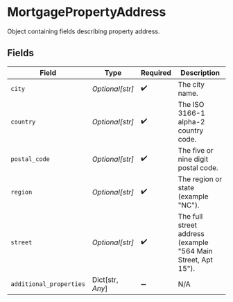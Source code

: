 # MortgagePropertyAddress

Object containing fields describing property address.


## Fields

| Field                                                        | Type                                                         | Required                                                     | Description                                                  |
| ------------------------------------------------------------ | ------------------------------------------------------------ | ------------------------------------------------------------ | ------------------------------------------------------------ |
| `city`                                                       | *Optional[str]*                                              | :heavy_check_mark:                                           | The city name.                                               |
| `country`                                                    | *Optional[str]*                                              | :heavy_check_mark:                                           | The ISO 3166-1 alpha-2 country code.                         |
| `postal_code`                                                | *Optional[str]*                                              | :heavy_check_mark:                                           | The five or nine digit postal code.                          |
| `region`                                                     | *Optional[str]*                                              | :heavy_check_mark:                                           | The region or state (example "NC").                          |
| `street`                                                     | *Optional[str]*                                              | :heavy_check_mark:                                           | The full street address (example "564 Main Street, Apt 15"). |
| `additional_properties`                                      | Dict[str, *Any*]                                             | :heavy_minus_sign:                                           | N/A                                                          |